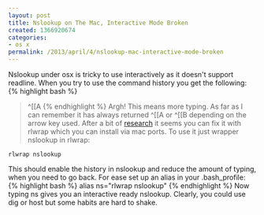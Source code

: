```yaml
---
layout: post
title: Nslookup on The Mac, Interactive Mode Broken
created: 1366920674
categories:
- os x
permalink: /2013/april/4/nslookup-mac-interactive-mode-broken
---
```

Nslookup under osx is tricky to use interactively as it doesn't support readline. When you try to use the command history you get the following:
{% highlight bash %}
> ^[[A
{% endhighlight %}
Argh! This means more typing. As far as I can remember it has always returned ^[[A or ^[[B depending on the arrow key used. After a bit of <a href="http://apple.stackexchange.com/questions/69612/how-can-i-make-the-up-arrow-work-in-terminals-nslookup-command">research</a> it seems you can fix it with rlwrap which you can install via mac ports. To use it just wrapper nslookup in rlwrap:

`rlwrap nslookup`

This should enable the history in nslookup and reduce the amount of typing, when you need to go back. For ease set up an alias in your .bash_profile:
{% highlight bash %}
alias ns="rlwrap nslookup"
{% endhighlight %}
Now typing ns gives you an interactive ready nslookup. Clearly, you could use dig or host but some habits are hard to shake.

